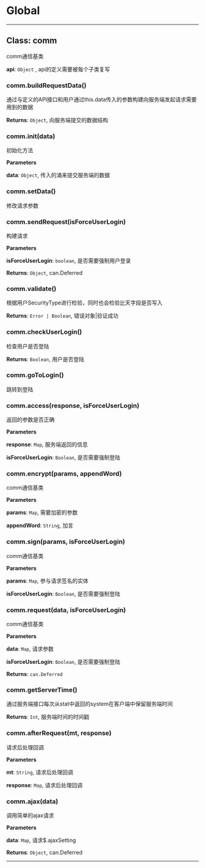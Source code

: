# Global





* * *

## Class: comm
comm通信基类

**api**: `Object` , api的定义需要被每个子类复写
### comm.buildRequestData() 

通过与定义的API接口和用户通过this.data传入的参数构建向服务端发起请求需要用到的数据

**Returns**: `Object`, 向服务端提交的数据结构

### comm.init(data) 

初始化方法

**Parameters**

**data**: `Object`, 传入的涌来提交服务端的数据


### comm.setData() 

修改请求参数


### comm.sendRequest(isForceUserLogin) 

构建请求

**Parameters**

**isForceUserLogin**: `boolean`, 是否需要强制用户登录

**Returns**: `Object`, can.Deferred

### comm.validate() 

根据用户SecurityType进行检验，同时也会检验比天字段是否写入

**Returns**: `Error | Boolean`, 错误对象|验证成功

### comm.checkUserLogin() 

检查用户是否登陆

**Returns**: `Boolean`, 用户是否登陆

### comm.goToLogin() 

跳转到登陆


### comm.access(response, isForceUserLogin) 

返回的参数是否正确

**Parameters**

**response**: `Map`, 服务端返回的信息

**isForceUserLogin**: `Boolean`, 是否需要强制登陆


### comm.encrypt(params, appendWord) 

comm通信基类

**Parameters**

**params**: `Map`, 需要加密的参数

**appendWord**: `String`, 加言


### comm.sign(params, isForceUserLogin) 

comm通信基类

**Parameters**

**params**: `Map`, 参与请求签名的实体

**isForceUserLogin**: `Boolean`, 是否需要强制登陆


### comm.request(data, isForceUserLogin) 

comm通信基类

**Parameters**

**data**: `Map`, 请求参数

**isForceUserLogin**: `Boolean`, 是否需要强制登陆

**Returns**: `can.Deferred`

### comm.getServerTime() 

通过服务端接口每次从stat中返回的system在客户端中保留服务端时间

**Returns**: `Int`, 服务端时间的时间戳

### comm.afterRequest(mt, response) 

请求后处理回调

**Parameters**

**mt**: `String`, 请求后处理回调

**response**: `Map`, 请求后处理回调


### comm.ajax(data) 

调用简单的ajax请求

**Parameters**

**data**: `Map`, 请求$.ajaxSetting

**Returns**: `Object`, can.Deferred



* * *










